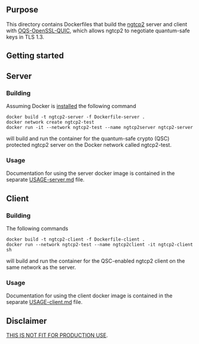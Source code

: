 ## Purpose 
This directory contains Dockerfiles that build the [ngtcp2](https://github.com/ngtcp2/ngtcp2) server and client with [OQS-OpenSSL-QUIC](../quic), which allows ngtcp2 to negotiate quantum-safe keys in TLS 1.3.



## Getting started

## Server
### Building
Assuming Docker is [installed](https://docs.docker.com/install) the following command

```
docker build -t ngtcp2-server -f Dockerfile-server .
docker network create ngtcp2-test
docker run -it --network ngtcp2-test --name ngtcp2server ngtcp2-server
```

will build and run the container for the quantum-safe crypto (QSC) protected ngtcp2 server on the Docker network called ngtcp2-test.

### Usage
Documentation for using the server docker image is contained in the separate [USAGE-server.md](./USAGE-server.md) file.

## Client
### Building
The following commands

```
docker build -t ngtcp2-client -f Dockerfile-client .
docker run --network ngtcp2-test --name ngtcp2client -it ngtcp2-client sh
```

will build and run the container for the QSC-enabled ngtcp2 client on the same network as the server.
### Usage
Documentation for using the client docker image is contained in the separate [USAGE-client.md](./USAGE-client.md) file.


## Disclaimer

[THIS IS NOT FIT FOR PRODUCTION USE](https://github.com/open-quantum-safe/openssl#limitations-and-security).
